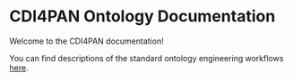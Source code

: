 # CDI4PAN Ontology Documentation

[//]: # "This file is meant to be edited by the ontology maintainer."

Welcome to the CDI4PAN documentation!

You can find descriptions of the standard ontology engineering workflows [here](odk-workflows/index.md).
